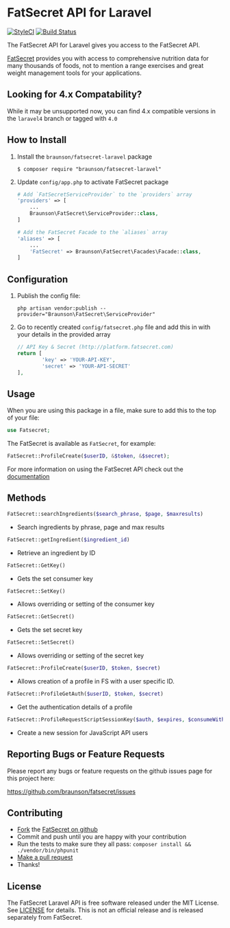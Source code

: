 FatSecret API for Laravel
============================
[![StyleCI](https://styleci.io/repos/107026275/shield?branch=laravel5)](https://styleci.io/repos/107026275)
[![Build Status](https://travis-ci.org/namelivia/fatsecret-laravel.svg?branch=laravel5)](https://travis-ci.org/namelivia/fatsecret-laravel)

The FatSecret API for Laravel gives you access to the FatSecret API.

[FatSecret](http://platform.fatsecret.com/api) provides you with access to comprehensive nutrition data for many thousands of foods, not to mention a range exercises and great weight management tools for your applications.

Looking for 4.x Compatability?
-------------
While it may be unsupported now, you can find 4.x compatible versions in the `laravel4` branch or tagged with `4.0`

How to Install
--------------

1.  Install the `braunson/fatsecret-laravel` package

	```shell
	$ composer require "braunson/fatsecret-laravel"
	```

2.  Update `config/app.php` to activate FatSecret package

	```php
	# Add `FatSecretServiceProvider` to the `providers` array
	'providers' => [
		...
		Braunson\FatSecret\ServiceProvider::class,
	]

	# Add the FatSecret Facade to the `aliases` array
	'aliases' => [
		...
		'FatSecret' => Braunson\FatSecret\Facades\Facade::class,
	]
	```


Configuration
-------------

1. Publish the config file:

	```
	php artisan vendor:publish --provider="Braunson\FatSecret\ServiceProvider"
	```

2. Go to recently created `config/fatsecret.php` file and add this in with your details in the provided array

	```php
	// API Key & Secret (http://platform.fatsecret.com)
    return [
			'key' => 'YOUR-API-KEY',
			'secret' => 'YOUR-API-SECRET'
    ],
	```

Usage
------------------------

When you are using this package in a file, make sure to add this to the top of your file:

```php
use Fatsecret;
```

The FatSecret is available as `FatSecret`, for example:

```php
FatSecret::ProfileCreate($userID, &$token, &$secret);
```

For more information on using the FatSecret API check out the [documentation](http://platform.fatsecret.com/api/)

Methods
------------------------

```php
FatSecret::searchIngredients($search_phrase, $page, $maxresults)
```
- Search ingredients by phrase, page and max results

```php
FatSecret::getIngredient($ingredient_id)
```
- Retrieve an ingredient by ID

```php
FatSecret::GetKey()
```
- Gets the set consumer key

```php
FatSecret::SetKey()
```
- Allows overriding or setting of the consumer key

```php
FatSecret::GetSecret()
```
- Gets the set secret key

```php
FatSecret::SetSecret()
```
- Allows overriding or setting of the secret key

```php
FatSecret::ProfileCreate($userID, $token, $secret)
```
- Allows creation of a profile in FS with a user specific ID.

```php
FatSecret::ProfileGetAuth($userID, $token, $secret)
```
- Get the authentication details of a profile

```php
FatSecret::ProfileRequestScriptSessionKey($auth, $expires, $consumeWithin, $permittedReferrerRegex, $cookie, $sessionKey)
```
- Create a new session for JavaScript API users





Reporting Bugs or Feature Requests
----------------------------------

Please report any bugs or feature requests on the github issues page for this project here:

<https://github.com/braunson/fatsecret/issues>


Contributing
------------

-   [Fork](https://help.github.com/articles/fork-a-repo) the [FatSecret on github](https://github.com/braunson/fatsecret)
-   Commit and push until you are happy with your contribution
-   Run the tests to make sure they all pass: `composer install && ./vendor/bin/phpunit`
-   [Make a pull request](https://help.github.com/articles/using-pull-requests)
-   Thanks!


License
-------

The FatSecret Laravel API is free software released under the MIT License.
See [LICENSE](https://github.com/braunson/fatsecret/blob/master/LICENSE) for details. This is not an official release and is released separately from FatSecret.
